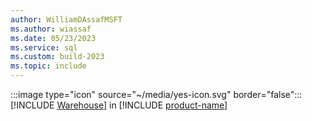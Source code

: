 ```yaml
---
author: WilliamDAssafMSFT
ms.author: wiassaf
ms.date: 05/23/2023
ms.service: sql
ms.custom: build-2023
ms.topic: include
---
```

:::image type="icon" source="~/media/yes-icon.svg" border="false"::: [!INCLUDE [Warehouse](../fabric-dw.md)] in [!INCLUDE [product-name](../../../includes/product-name.md)]

